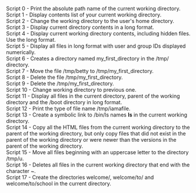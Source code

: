 Script 0 - Print the absolute path name of the current working directory. <br>
Script 1 - Display contents list of your current working directory. <br>
Script 2 - Change the working directory to the user's home directory. <br>
Script 3 - Display current directory contents in a long format. <br>
Script 4 - Display current working directory contents, including hidden files. Use the long format. <br>
Script 5 - Display all files in long format with user and group IDs displayed numerically. <br>
Script 6 - Creates a directory named my_first_directory in the /tmp/ directory. <br>
Script 7 - Move the file /tmp/betty to /tmp/my_first_directory. <br>
Script 8 - Delete the file /tmp/my_first_directory. <br>
Script 9 - Delete the /tmp/my_first_directory. <br>
Script 10 - Change working directory to previous one. <br>
Script 11 - Display all files in the current directory, parent of the working directory and the /boot directory in long format. <br>
Script 12 - Print the type of file name /tmp/iamafile. <br>
Script 13 - Create a symbolic link to /bin/ls names __ls__ in the current working directory. <br>
Script 14 - Copy all the HTML files from the current working directory to the parent of the working directory, but only copy files that did not exist in the parent of the working directory or were newer than the versions in the parent of the working directory. <br>
Script 15 - Move all files beginning with an uppercase letter to the directory /tmp/u. <br>
Script 16 - Deletes all files in the current working directory that end with the character ~. <br>
Script 17 - Create the directories welcome/, welcome/to/ and welcome/to/school in the current directory. <br>

